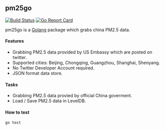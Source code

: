 ## pm25go

[![Build Status](https://travis-ci.org/northbright/pm25go.svg?branch=master)](https://travis-ci.org/northbright/pm25go)
[![Go Report Card](https://goreportcard.com/badge/github.com/northbright/pm25go)](https://goreportcard.com/report/github.com/northbright/pm25go)

pm25go is a [Golang](http://golang.org) package which grabs china PM2.5 data.

#### Features
* Grabbing PM2.5 data provided by US Embassy which are posted on twitter.
* Supported cities: Beijing, Chongqing, Guangzhou, Shanghai, Shenyang.
* No Twitter Developer Account required.
* JSON format data store.

#### Tasks
* Grabbing PM2.5 data provied by official China goverment.
* Load / Save PM2.5 data in LevelDB.

#### How to test

    go test

